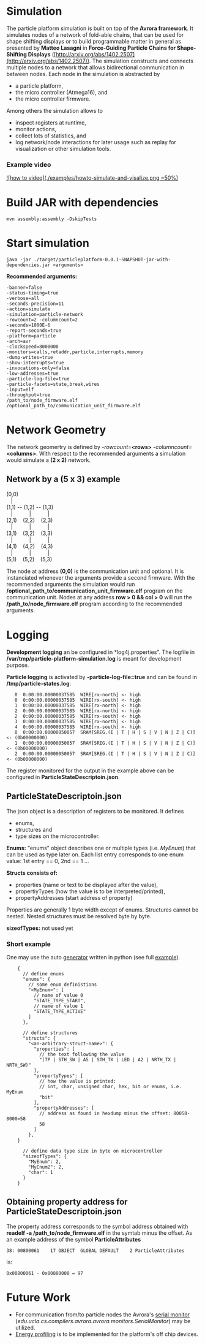 Simulation
==========
The particle platform simulation is built on top of the **Avrora framework**.
It simulates nodes of a network of fold-able chains, that can be used for
shape shifting displays or to build programmable matter in general as
presented by **Matteo Lasagni** in **Force-Guiding Particle Chains for Shape-Shifting Displays** ([http://arxiv.org/abs/1402.2507](http://arxiv.org/abs/1402.2507)).
The simulation constructs and connects multiple nodes to a network that allows bidirectional
communication in between nodes. Each node in the simulation is abstracted by

+ a particle platform,
+ the micro controller (Atmega16), and 
+ the micro controller firmware.

Among others the simulation allows to 

+ inspect registers at runtime, 
+ monitor actions,
+ collect lots of statistics, and
+ log network/node interactions for later usage such as replay for 
visualization or other simulation tools.

### Example video
[![how to video](./examples/howto-simulate-and-visalize.png =50%)](./examples/howto-simulate-and-visalize.mp4)


Build JAR with dependencies
===========================

    mvn assembly:assembly -DskipTests

Start simulation
================

    java -jar ./target/particleplatform-0.0.1-SNAPSHOT-jar-with-dependencies.jar <arguments>
    
**Recommended arguments:**

    -banner=false 
    -status-timing=true 
    -verbose=all 
    -seconds-precision=11 
    -action=simulate 
    -simulation=particle-network 
    -rowcount=2 -columncount=2 
    -seconds=1000E-6 
    -report-seconds=true 
    -platform=particle 
    -arch=avr 
    -clockspeed=8000000 
    -monitors=calls,retaddr,particle,interrupts,memory 
    -dump-writes=true 
    -show-interrupts=true 
    -invocations-only=false 
    -low-addresses=true 
    -particle-log-file=true 
    -particle-facets=state,break,wires 
    -input=elf 
    -throughput=true
    /path_to/node_firmware.elf /optional_path_to/communication_unit_firmware.elf

Network Geometry
================
The network geomertry is defined by *-rowcount=***<rows\>** 
*-columncount=***<columns\>**. With respect to the recommended arguments a simulation
would simulate a **(2 x 2)** network.

**Network** by a (5 x 3) example
---------------------------------

(0,0)<br>
&nbsp;&nbsp;&nbsp;|<br>
(1,1) -- (1,2) -- (1,3)<br>
&nbsp;&nbsp;&nbsp;|&nbsp;&nbsp;&nbsp;&nbsp;&nbsp;&nbsp;&nbsp;&nbsp;&nbsp;&nbsp;&nbsp;|&nbsp;&nbsp;&nbsp;&nbsp;&nbsp;&nbsp;&nbsp;&nbsp;&nbsp;&nbsp;&nbsp;|<br>
(2,1) &nbsp;&nbsp; (2,2) &nbsp;&nbsp; (2,3)<br>
&nbsp;&nbsp;&nbsp;|&nbsp;&nbsp;&nbsp;&nbsp;&nbsp;&nbsp;&nbsp;&nbsp;&nbsp;&nbsp;&nbsp;|&nbsp;&nbsp;&nbsp;&nbsp;&nbsp;&nbsp;&nbsp;&nbsp;&nbsp;&nbsp;&nbsp;|<br>
(3,1) &nbsp;&nbsp; (3,2) &nbsp;&nbsp; (3,3)<br>
&nbsp;&nbsp;&nbsp;|&nbsp;&nbsp;&nbsp;&nbsp;&nbsp;&nbsp;&nbsp;&nbsp;&nbsp;&nbsp;&nbsp;|&nbsp;&nbsp;&nbsp;&nbsp;&nbsp;&nbsp;&nbsp;&nbsp;&nbsp;&nbsp;&nbsp;|<br>
(4,1) &nbsp;&nbsp; (4,2) &nbsp;&nbsp; (4,3)<br>
&nbsp;&nbsp;&nbsp;|&nbsp;&nbsp;&nbsp;&nbsp;&nbsp;&nbsp;&nbsp;&nbsp;&nbsp;&nbsp;&nbsp;|&nbsp;&nbsp;&nbsp;&nbsp;&nbsp;&nbsp;&nbsp;&nbsp;&nbsp;&nbsp;&nbsp;|<br>
(5,1) &nbsp;&nbsp; (5,2) &nbsp;&nbsp; (5,3)<br>

The node at address **(0,0)** is the communication unit and optional. It is 
instanciated whenever the arguments provide a second firmware. With the recommended
arguments the simulation would run **/optional_path_to/communication_unit_firmware.elf** program
on the communication unit. Nodes at any address **row > 0 && col > 0** will
run the **/path_to/node_firmware.elf** program according to the recommended arguments.

Logging
=======
**Development logging** an be configured in *log4j.properties". The logfile 
in **/var/tmp/particle-platform-simulation.log** is meant for development purpose.

**Particle logging** is activated by **-particle-log-file=true** and can be found in 
**/tmp/particle-states.log**:

       0  0:00:00.00000037585  WIRE[rx-north] <- high
       0  0:00:00.00000037585  WIRE[rx-south] <- high
       1  0:00:00.00000037585  WIRE[rx-north] <- high
       2  0:00:00.00000037585  WIRE[rx-north] <- high
       2  0:00:00.00000037585  WIRE[rx-south] <- high
       3  0:00:00.00000037585  WIRE[rx-north] <- high
       4  0:00:00.00000037585  WIRE[rx-south] <- high
       0  0:00:00.00000050057  SRAM[SREG.(I | T | H | S | V | N | Z | C)] <- (0b00000000)
       1  0:00:00.00000050057  SRAM[SREG.(I | T | H | S | V | N | Z | C)] <- (0b00000000)
       2  0:00:00.00000050057  SRAM[SREG.(I | T | H | S | V | N | Z | C)] <- (0b00000000)

The register monitored for the output in the example above can be configured in **ParticleStateDescriptoin.json**.

ParticleStateDescriptoin.json
------------------------------

The json object is a description of registers to be monitored. 
It defines 

+ enums, 
+ structures and 
+ type sizes on the microcontroller.

**Enums:** "enums" object describes one or multiple types (i.e. *MyEnum*) that can
be used as type later on. Each list entry corresponds to one enum value: 
1st entry == 0, 2nd == 1 ...

**Structs consists of:**
* properties (name or text to be displayed after the value),
* propertiyTypes (how the value is to be interpreted/printed),
* propertyAddresses (start address of property)

Properties are generally 1 byte width except of enums. Structures cannot be
nested. Nested structures must be resolved byte by byte.

**sizeofTypes:** not used yet

### Short example
One may use the auto [generator](https://github.com/ProgrammableMatter/software/tree/master/src/structs-to-json)
written in python (see full [example](https://github.com/ProgrammableMatter/avrora-particle-platform/blob/master/particleplatform/src/main/resources/ParticleStateDescription.json)).


        {
          // define enums
          "enums": {
            // some enum definistions
            "<MyEnum>": [
              // name of value 0
              "STATE_TYPE_START",
              // name of value 1
              "STATE_TYPE_ACTIVE"
            ]
          },

          // define structures
          "structs": {
            "<an-arbitrary-struct-name>": {
              "properties": [
                // the text following the value
                "(TP | STH_SW | A5 | STH_TX | LED | A2 | NRTH_TX | NRTH_SW)"
              ],
              "propertyTypes": [
                // how the value is printed: 
                // int, char, unsigned char, hex, bit or enums, i.e. MyEnum
                "bit"
              ],
              "propertyAddresses": [
                // address as found in hexdump minus the offset: 80058-8000=58
                58
              ]
            },
        }

          // define data type size in byte on microcontroller
          "sizeofTypes": {
            "MyEnum": 2,
            "MyEnum2": 2,
            "char": 1
          }
        }


Obtaining property address for ParticleStateDescriptoin.json 
------------------------------------------------------------

The property address corresponds to the symbol address obtained with 
**readelf -a /path_to/node_firmware.elf** in the symtab minus the offset.
As an example address of the symbol **ParticleAttributes**

    38: 00800061    17 OBJECT  GLOBAL DEFAULT    2 ParticleAttributes

is: 

    0x00800061 - 0x00800000 = 97

Future Work
===========

* For communication from/to particle nodes the Avrora's [serial monitor](http://compilers.cs.ucla.edu/avrora/help/serial.html)
(*edu.ucla.cs.compilers.avrora.avrora.monitors.SerialMonitor*) may be utilized.
* [Energy profiling](http://compilers.cs.ucla.edu/avrora/help/energy-profile.html) is to be implemented for the platform's off chip devices.
